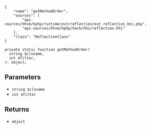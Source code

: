 ``` yamlmeta
{
    "name": "getMethodOrder",
    "sources": [
        "api-sources/hhvm/hphp/runtime/ext/reflection/ext_reflection_hni.php",
        "api-sources/hhvm/hphp/hack/hhi/reflection.hhi"
    ],
    "class": "ReflectionClass"
}
```




``` Hack
private static function getMethodOrder(
  string $clsname,
  int $filter,
): object;
```




## Parameters




+ ` string $clsname `
+ ` int $filter `




## Returns




* ` object `
<!-- HHAPIDOC -->
